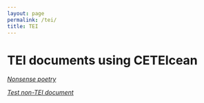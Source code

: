 ```yaml
---
layout: page
permalink: /tei/
title: TEI
---
```



<div id="archives">
<h1>TEI documents using CETEIcean</h1>
<p><em><a href="../xml/eggs.html">Nonsense poetry</a></em></p>
<p><em><a href="../xml/test_nonTEI.html">Test non-TEI document</a></em></p>


</div>